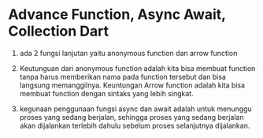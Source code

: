 # Advance Function, Async Await, Collection Dart

1. ada 2 fungsi lanjutan yaitu anonymous function dan arrow function

2. Keutunguan dari anonymous function adalah kita bisa membuat function tanpa harus memberikan nama pada function tersebut dan bisa langsung memanggilnya. Keuntungan Arrow function adalah kita bisa membuat function dengan sintaks yang lebih singkat.

3. kegunaan penggunaan fungsi async dan await adalah untuk menunggu proses yang sedang berjalan, sehingga proses yang sedang berjalan akan dijalankan terlebih dahulu sebelum proses selanjutnya dijalankan.